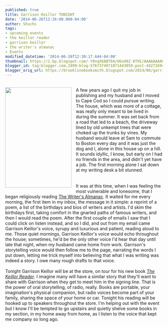 ```yaml
---
published: true
title: Garrison Keillor TONIGHT
date: '2014-06-26T12:26:00.000-04:00'
author: Shuchi
tags:
- upcoming events
- the keillor reader
- garrison keillor
- the writer's almanac
- Events
modified_datetime: '2014-06-26T12:30:17.644-04:00'
thumbnail: https://2.bp.blogspot.com/-Y8nqX68BT04/U6xH9Z-8THI/AAAAAAAAQ7E/bwEFnHyr_WQ/s72-c/TheKeillorreader_cover_0.jpg
blogger_id: tag:blogger.com,1999:blog-5767374071871443859.post-4427269469918098995
blogger_orig_url: https://brooklinebooksmith.blogspot.com/2014/06/garrison-keillor-tonight.html
---
```


<div dir="ltr" style="text-align: left;" trbidi="on"><div><span style="font-family: inherit;"><br /></span></div><div class="separator" style="clear: both; text-align: center;"><a href="https://2.bp.blogspot.com/-Y8nqX68BT04/U6xH9Z-8THI/AAAAAAAAQ7E/bwEFnHyr_WQ/s1600/TheKeillorreader_cover_0.jpg" imageanchor="1" style="clear: left; float: left; margin-bottom: 1em; margin-right: 1em;"><img border="0" src="https://2.bp.blogspot.com/-Y8nqX68BT04/U6xH9Z-8THI/AAAAAAAAQ7E/bwEFnHyr_WQ/s1600/TheKeillorreader_cover_0.jpg" height="320" width="212" /></a></div><span style="font-family: inherit;">A few years ago I quit my job in publishing and my husband and I moved to Cape Cod so I could pursue writing. The house, which was more of a cottage, was really only meant to be lived in during the summer. It was set back from a road that led to a beach, the driveway lined by old unkempt trees that were choked up the trunks by vines. My husband would leave at 5am to commute to Boston every day and it was just the dog and I, alone in this house up on a hill. It sounds idyllic, I know, but early on I had no friends in the area, and didn't yet have a job. The first morning alone I sat down at my writing desk a bit stunned.</span><br /><div><span style="font-family: inherit;"><br /></span><br /><div><div style="text-align: left;"><span style="font-family: inherit;">It was at this time, when I was feeling the most vulnerable and lonesome, that I began religiously reading&nbsp;<a href="https://writersalmanac.publicradio.org/" target="_blank">The Writer's Almanac</a>. It waited for me every morning, the first item in my inbox, the message in it simple: a reprint of a poem, a list of the birthdays and bios of writers and artists. I'd skim the birthdays first, taking comfort in the gnarled paths of famous writers, and then I would read the poem. After the first couple of emails I saw that I could click on listen instead, and so I did, and out from my email came Garrison Keillor's voice, syrupy and luxurious and patient, reading aloud to me. Those quiet mornings, Garrison Keillor's voice would echo throughout the house; sometimes, he'd be the only other voice I'd hear that day until late that night, when my husband came home from work.<span style="background-color: white;">&nbsp;</span></span><span style="font-family: inherit;">Garrison's storytelling voice would then follow me to the page, narrating the words I put down, letting me trick myself into believing that what I was writing was indeed a story. I owe many rough drafts to that voice.&nbsp;</span></div><span style="font-family: inherit;"><br /></span></div><div><span style="font-family: inherit;">Tonight Garrison Keillor will be at the store, on tour for his new book <a href="https://www.brooklinebooksmith-shop.com/book/9780670020584https://www.brooklinebooksmith-shop.com/book/9780670020584" target="_blank"><i>The Keillor Reader</i></a>. I imagine many will have a similar story that they'll want to share with Garrison when they get to meet him in the signing line. That is the power of oral storytelling, of radio, really. Books are portable, your imagination's physical companion, but radio voices become part of your family, sharing the space of your home or car. Tonight his reading will be hooked up to speakers throughout the store. I'm helping out with the event but I know I'll be tempted to go upstairs and quietly shelve some books in my section, in my home away from home, as I listen to the voice that kept me company so long ago.&nbsp;</span><br /><span style="font-family: Georgia, Times New Roman, serif;"><br /></span><span style="font-family: Georgia, Times New Roman, serif;"><br /></span></div><div><br /></div></div></div>
